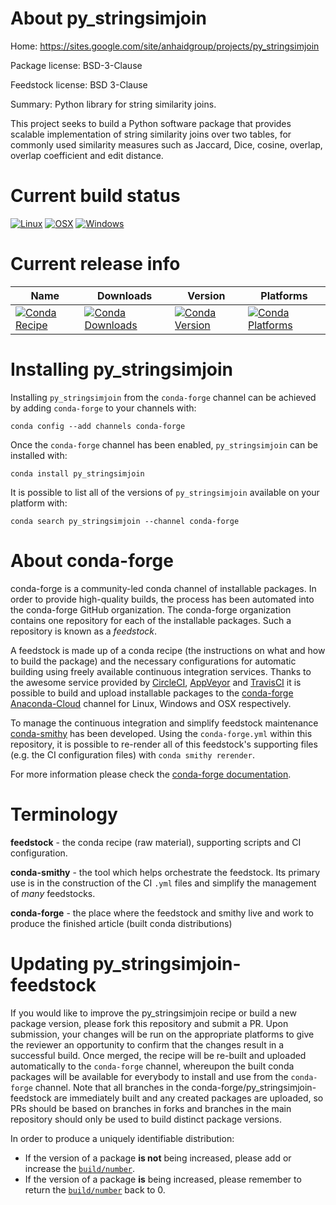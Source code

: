 About py_stringsimjoin
======================

Home: https://sites.google.com/site/anhaidgroup/projects/py_stringsimjoin

Package license: BSD-3-Clause

Feedstock license: BSD 3-Clause

Summary: Python library for string similarity joins.

This project seeks to build a Python software package that provides
scalable implementation of string similarity joins over two tables,
for commonly used similarity measures such as Jaccard, Dice, cosine,
overlap, overlap coefficient and edit distance.


Current build status
====================

[![Linux](https://img.shields.io/circleci/project/github/conda-forge/py_stringsimjoin-feedstock/master.svg?label=Linux)](https://circleci.com/gh/conda-forge/py_stringsimjoin-feedstock)
[![OSX](https://img.shields.io/travis/conda-forge/py_stringsimjoin-feedstock/master.svg?label=macOS)](https://travis-ci.org/conda-forge/py_stringsimjoin-feedstock)
[![Windows](https://img.shields.io/appveyor/ci/conda-forge/py_stringsimjoin-feedstock/master.svg?label=Windows)](https://ci.appveyor.com/project/conda-forge/py-stringsimjoin-feedstock/branch/master)

Current release info
====================

| Name | Downloads | Version | Platforms |
| --- | --- | --- | --- |
| [![Conda Recipe](https://img.shields.io/badge/recipe-py_stringsimjoin-green.svg)](https://anaconda.org/conda-forge/py_stringsimjoin) | [![Conda Downloads](https://img.shields.io/conda/dn/conda-forge/py_stringsimjoin.svg)](https://anaconda.org/conda-forge/py_stringsimjoin) | [![Conda Version](https://img.shields.io/conda/vn/conda-forge/py_stringsimjoin.svg)](https://anaconda.org/conda-forge/py_stringsimjoin) | [![Conda Platforms](https://img.shields.io/conda/pn/conda-forge/py_stringsimjoin.svg)](https://anaconda.org/conda-forge/py_stringsimjoin) |

Installing py_stringsimjoin
===========================

Installing `py_stringsimjoin` from the `conda-forge` channel can be achieved by adding `conda-forge` to your channels with:

```
conda config --add channels conda-forge
```

Once the `conda-forge` channel has been enabled, `py_stringsimjoin` can be installed with:

```
conda install py_stringsimjoin
```

It is possible to list all of the versions of `py_stringsimjoin` available on your platform with:

```
conda search py_stringsimjoin --channel conda-forge
```


About conda-forge
=================

conda-forge is a community-led conda channel of installable packages.
In order to provide high-quality builds, the process has been automated into the
conda-forge GitHub organization. The conda-forge organization contains one repository
for each of the installable packages. Such a repository is known as a *feedstock*.

A feedstock is made up of a conda recipe (the instructions on what and how to build
the package) and the necessary configurations for automatic building using freely
available continuous integration services. Thanks to the awesome service provided by
[CircleCI](https://circleci.com/), [AppVeyor](https://www.appveyor.com/)
and [TravisCI](https://travis-ci.org/) it is possible to build and upload installable
packages to the [conda-forge](https://anaconda.org/conda-forge)
[Anaconda-Cloud](https://anaconda.org/) channel for Linux, Windows and OSX respectively.

To manage the continuous integration and simplify feedstock maintenance
[conda-smithy](https://github.com/conda-forge/conda-smithy) has been developed.
Using the ``conda-forge.yml`` within this repository, it is possible to re-render all of
this feedstock's supporting files (e.g. the CI configuration files) with ``conda smithy rerender``.

For more information please check the [conda-forge documentation](https://conda-forge.org/docs/).

Terminology
===========

**feedstock** - the conda recipe (raw material), supporting scripts and CI configuration.

**conda-smithy** - the tool which helps orchestrate the feedstock.
                   Its primary use is in the construction of the CI ``.yml`` files
                   and simplify the management of *many* feedstocks.

**conda-forge** - the place where the feedstock and smithy live and work to
                  produce the finished article (built conda distributions)


Updating py_stringsimjoin-feedstock
===================================

If you would like to improve the py_stringsimjoin recipe or build a new
package version, please fork this repository and submit a PR. Upon submission,
your changes will be run on the appropriate platforms to give the reviewer an
opportunity to confirm that the changes result in a successful build. Once
merged, the recipe will be re-built and uploaded automatically to the
`conda-forge` channel, whereupon the built conda packages will be available for
everybody to install and use from the `conda-forge` channel.
Note that all branches in the conda-forge/py_stringsimjoin-feedstock are
immediately built and any created packages are uploaded, so PRs should be based
on branches in forks and branches in the main repository should only be used to
build distinct package versions.

In order to produce a uniquely identifiable distribution:
 * If the version of a package **is not** being increased, please add or increase
   the [``build/number``](https://conda.io/docs/user-guide/tasks/build-packages/define-metadata.html#build-number-and-string).
 * If the version of a package **is** being increased, please remember to return
   the [``build/number``](https://conda.io/docs/user-guide/tasks/build-packages/define-metadata.html#build-number-and-string)
   back to 0.
